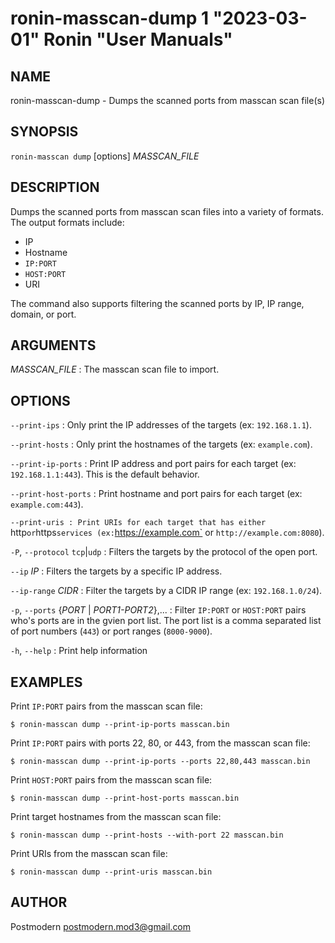 # ronin-masscan-dump 1 "2023-03-01" Ronin "User Manuals"

## NAME

ronin-masscan-dump - Dumps the scanned ports from masscan scan file(s)

## SYNOPSIS

`ronin-masscan dump` [options] *MASSCAN_FILE*

## DESCRIPTION

Dumps the scanned ports from masscan scan files into a variety of formats. The
output formats include:

* IP
* Hostname
* `IP:PORT`
* `HOST:PORT`
* URI

The command also supports filtering the scanned ports by IP, IP range, domain,
or port.

## ARGUMENTS

*MASSCAN_FILE*
: The masscan scan file to import.

## OPTIONS

`--print-ips`
: Only print the IP addresses of the targets (ex: `192.168.1.1`).

`--print-hosts`
: Only print the hostnames of the targets (ex: `example.com`).

`--print-ip-ports`
: Print IP address and port pairs for each target (ex: `192.168.1.1:443`).
  This is the default behavior.

`--print-host-ports`
: Print hostname and port pairs for each target (ex: `example.com:443`).

`--print-uris
: Print URIs for each target that has either `http` or `https` services
  (ex: `https://example.com` or `http://example.com:8080`).

`-P`, `--protocol` `tcp`|`udp`
: Filters the targets by the protocol of the open port.

`--ip` *IP*
: Filters the targets by a specific IP address.

`--ip-range` *CIDR*
: Filter the targets by a CIDR IP range (ex: `192.168.1.0/24`).

`-p`, `--ports` {*PORT* | *PORT1-PORT2*},...
: Filter `IP:PORT` or `HOST:PORT` pairs who's ports are in the gvien port list.
  The port list is a comma separated list of port numbers (`443`) or port
  ranges (`8000-9000`).

`-h`, `--help`
: Print help information

## EXAMPLES

Print `IP:PORT` pairs from the masscan scan file:

    $ ronin-masscan dump --print-ip-ports masscan.bin

Print `IP:PORT` pairs with ports 22, 80, or 443, from the masscan scan file:

    $ ronin-masscan dump --print-ip-ports --ports 22,80,443 masscan.bin

Print `HOST:PORT` pairs from the masscan scan file:

    $ ronin-masscan dump --print-host-ports masscan.bin

Print target hostnames from the masscan scan file:

    $ ronin-masscan dump --print-hosts --with-port 22 masscan.bin

Print URIs from the masscan scan file:

    $ ronin-masscan dump --print-uris masscan.bin

## AUTHOR

Postmodern <postmodern.mod3@gmail.com>

